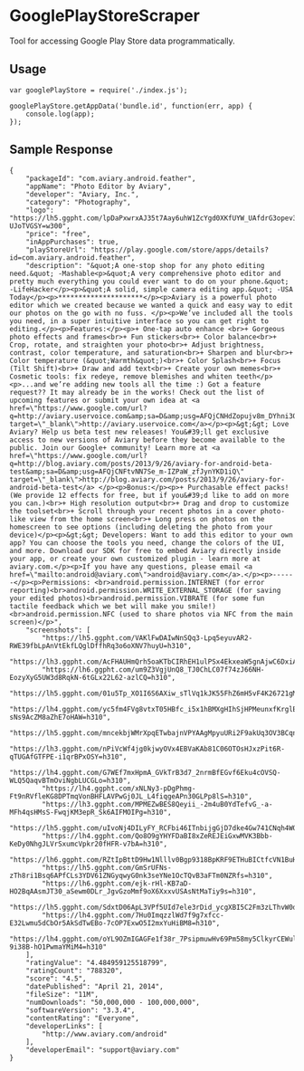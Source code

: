 # GooglePlayStoreScraper

Tool for accessing Google Play Store data programmatically.

## Usage

    var googlePlayStore = require('./index.js');

    googlePlayStore.getAppData('bundle.id', function(err, app) {
        console.log(app);
    });

## Sample Response

    {
        "packageId": "com.aviary.android.feather",
        "appName": "Photo Editor by Aviary",
        "developer": "Aviary, Inc.",
        "category": "Photography",
        "logo": "https://lh5.ggpht.com/lpDaPxwrxAJ35t7Aay6uhW1ZcYgd0XKfUYW_UAfdrG3opev3dNCBDSqxv1B-UJoTVGSY=w300",
        "price": "free",
        "inAppPurchases": true,
        "playStoreUrl": "https://play.google.com/store/apps/details?id=com.aviary.android.feather",
        "description": "&quot;A one-stop shop for any photo editing need.&quot; -Mashable<p>&quot;A very comprehensive photo editor and pretty much everything you could ever want to do on your phone.&quot; -LifeHacker</p><p>&quot;A solid, simple camera editing app.&quot; -USA Today</p><p>*********************</p><p>Aviary is a powerful photo editor which we created because we wanted a quick and easy way to edit our photos on the go with no fuss. </p><p>We’ve included all the tools you need, in a super intuitive interface so you can get right to editing.</p><p>Features:</p><p>+ One-tap auto enhance <br>+ Gorgeous photo effects and frames<br>+ Fun stickers<br>+ Color balance<br>+ Crop, rotate, and straighten your photo<br>+ Adjust brightness, contrast, color temperature, and saturation<br>+ Sharpen and blur<br>+ Color temperature (&quot;Warmth&quot;)<br>+ Color Splash<br>+ Focus (Tilt Shift)<br>+ Draw and add text<br>+ Create your own memes<br>+ Cosmetic tools: fix redeye, remove blemishes and whiten teeth</p><p>...and we’re adding new tools all the time :) Got a feature request?? It may already be in the works! Check out the list of upcoming features or submit your own idea at <a href=\"https://www.google.com/url?q=http://aviary.uservoice.com&amp;sa=D&amp;usg=AFQjCNHdZopujv8m_DYhni3O9vamJvz5NQ\" target=\"_blank\">http://aviary.uservoice.com</a></p><p>&gt;&gt; Love Aviary? Help us beta test new releases! You&#39;ll get exclusive access to new versions of Aviary before they become available to the public. Join our Google+ community! Learn more at <a href=\"https://www.google.com/url?q=http://blog.aviary.com/posts/2013/9/26/aviary-for-android-beta-test&amp;sa=D&amp;usg=AFQjCNFtvNN7Se_m-IZPaW_zfJynYKD1iQ\" target=\"_blank\">http://blog.aviary.com/posts/2013/9/26/aviary-for-android-beta-test</a> </p><p>Bonus:</p><p>+ Purchasable effect packs! (We provide 12 effects for free, but if you&#39;d like to add on more you can.)<br>+ High resolution output<br>+ Drag and drop to customize the toolset<br>+ Scroll through your recent photos in a cover photo-like view from the home screen<br>+ Long press on photos on the homescreen to see options (including deleting the photo from your device)</p><p>&gt;&gt; Developers: Want to add this editor to your own app? You can choose the tools you need, change the colors of the UI, and more. Download our SDK for free to embed Aviary directly inside your app, or create your own customized plugin - learn more at aviary.com.</p><p>If you have any questions, please email <a href=\"mailto:android@aviary.com\">android@aviary.com</a>.</p><p>------</p><p>Permissions: <br>android.permission.INTERNET (for error reporting)<br>android.permission.WRITE_EXTERNAL_STORAGE (for saving your edited photos)<br>android.permission.VIBRATE (for some fun tactile feedback which we bet will make you smile!)<br>android.permission.NFC (used to share photos via NFC from the main screen)</p>",
        "screenshots": [
            "https://lh5.ggpht.com/VAKlFwDAIwNnSQq3-Lpq5eyuvAR2-RWE39fbLpAnVtEkfLQglDffhRq3o6oXNV7huyU=h310",
            "https://lh3.ggpht.com/AcFHAUHmQrh5oaKTbCIRhEH1ulPSx4EkxeaW5gnAjwC6DxiAVRF5wI9zlyr7orU5mQ=h310",
            "https://lh6.ggpht.com/um9Z3VgjUnQ8_TJ0ChLC07f74zJ66NH-EozyXyG5UW3d8RqkN-6tGLx22L62-azlCQ=h310",
            "https://lh5.ggpht.com/01u5Tp_XO1I6S6AXiw_sTlVq1kJK55FhZ6mH5vF4K26721gM6pThdjPf781bzGSjEg=h310",
            "https://lh4.ggpht.com/yc5fm4FVg8vtxT05HBfc_i5x1hBMXgHIhSjHPMeunxfKrglBW-sNs9AcZM8aZhE7oHAW=h310",
            "https://lh5.ggpht.com/mncekbjWMrXpqETwbajnVPYAAgMpyuURi2F9akUq3OV3BCqndA5syOZsPvOH7GTQHzA=h310",
            "https://lh3.ggpht.com/nPiVcWf4jg0kjwyOVx4EBVaKAb81C06OTOsHJxzPit6R-qTUGAfGTFPE-i1qrBPxOSY=h310",
            "https://lh4.ggpht.com/G7WEf7mxHpmA_GVkTrB3d7_2nrmBfEGvf6Eku4cOVSQ-WLQ5QaqvBTmOviNgbLUCGLo=h310",
            "https://lh4.ggpht.com/xNLNy3-pDgPhmg-Ft9nRVfleKG8DPTmqVonBHFLAVPwGj0JL_L4fiqgeAPn30GLPp8lS=h310",
            "https://lh3.ggpht.com/MPMEZwBES8Qeyii_-2m4uB0YdTefvG_-a-MFh4qsHMsS-FwqjKM3epR_Sk6AIFMOIPg=h310",
            "https://lh5.ggpht.com/uIvoNj4DILyFY_RCFbi46ITnbijgGjD7dke4Gw741CNqh4WQTWkTzBv2cp0D_mGxZFVF=h310",
            "https://lh4.ggpht.com/Qo8O9gYHYFDaBI8xZeREJEiGxwMVK3Bbb-KeDy0NhgJLVrSxumcVpkr20fHFR-v7bA=h310",
            "https://lh6.ggpht.com/RZtIpBttD9Hw1Nlllv0Bgp9318BpKRF9ETHuBICtfcVN1BuHvo0Zk7WvzmUph_9y1_b1=h310",
            "https://lh5.ggpht.com/GmSrUFNs-zTh8ri1Bsq6APfCLs3YDV61ZNGyqwyG0nk3seYNe1OcTQvB3aFTm0NZRfs=h310",
            "https://lh6.ggpht.com/ejk-rHl-KB7aD-HO2BqAAsmJT30_aSewm0DLr_JgvGzoMmf9oX6XxxvUSAsNtMaTiy9s=h310",
            "https://lh5.ggpht.com/SdxtD06ApL3VPf5UId7ele3rDid_ycgXBI5C2Fm3zLThvW0dboU34UCE9JoYg7ESvB0=h310",
            "https://lh4.ggpht.com/7Hu0ImqzzlWd7f9g7xfcc-E32Lwmu5dCbOr5AkSdTwEBo-7cOP7ExwO5I2mxYuHiBM8=h310",
            "https://lh4.ggpht.com/oYL9OZmIGAGFe1f38r_7PsipmuwHv69Pm58my5ClkyrCEWul-9i38B-hO1PwmaYMiM4=h310"
        ],
        "ratingValue": "4.484959125518799",
        "ratingCount": "788320",
        "score": "4.5",
        "datePublished": "April 21, 2014",
        "fileSize": "11M",
        "numDownloads": "50,000,000 - 100,000,000",
        "softwareVersion": "3.3.4",
        "contentRating": "Everyone",
        "developerLinks": [
            "http://www.aviary.com/android"
        ],
        "developerEmail": "support@aviary.com"
    }